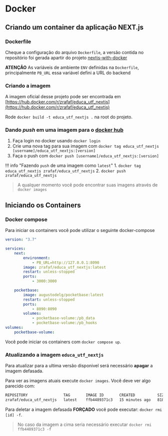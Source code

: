 <!--
 Copyright (c) 2023 Rafael Farias
 
 This software is released under the MIT License.
 https://opensource.org/licenses/MIT
-->

# Docker

## Criando um container da aplicação NEXT.js

### Dockerfile

Cheque a configuração do arquivo `Dockerfile`, a versão contida no repositório foi gerada apartir do projeto [nextjs-with-docker](https://github.com/vercel/next.js/tree/canary/examples/with-docker)

**ATENÇÃO** As variáveis de ambiente `ENV` definidas na `Dockerfile`, principalmente `PB_URL` essa variável defini a URL do backend

### Criando a imagem

A imagem oficial desse projeto pode ser encontrada em [https://hub.docker.com/r/zrafaf/educa_utf_nextjs](https://hub.docker.com/r/zrafaf/educa_utf_nextjs)

Rode `docker build -t educa_utf_nextjs .` na root do projeto.

### Dando *push* em uma imagem para o [docker hub](https://hub.docker.com/)

1. Faça login no docker usando `docker login`
2. Crie uma nova tag para sua imagem com `docker tag educa_utf_nextjs [username]/educa_utf_nextjs:[version]`
3. Faça o push com `docker push [username]/educa_utf_nextjs:[version]`

!!! info "Fazendo `push` de uma imagem como `latest`"
    1. `docker tag educa_utf_nextjs zrafaf/educa_utf_nextjs`
    2. `docker push zrafaf/educa_utf_nextjs`


> A qualquer momento você pode encontrar suas imagens através de `docker images`

## Iniciando os Containers



### Docker compose

Para iniciar os containers você pode utilizar o seguinte docker-compose

``` yaml
version: "3.7"

services:
    next:
        environment:
            - PB_URL=http://127.0.0.1:8090
        image: zrafaf/educa_utf_nextjs:latest
        restart: unless-stopped
        ports:
            - 3000:3000

    pocketbase:
        image: augustodelg/pocketbase:latest
        restart: unless-stopped
        ports:
            - 8090:8090
        volumes:
            - pocketbase-volume:/pb_data
            - pocketbase-volume:/pb_hooks
volumes:
    pocketbase-volume:

```

Você pode iniciar os containers com `docker compose up`.

### Atualizando a imagem `educa_utf_nextjs`

Para atualizar para a ultima versão disponivel será necessário **apagar** a imagem defasada.

Para ver as imagens atuais execute `docker images`. Você deve ver algo parecido com:

``` bash
REPOSITORY                TAG       IMAGE ID       CREATED          SIZE
zrafaf/educa_utf_nextjs   latest    ffb4489371c3   15 minutes ago   818MB
```

Para deletar a imagem defasada **FORÇADO** você pode executar: `docker rmi [id] -f`.

> No caso da imagem a cima seria necessário executar `docker rmi ffb4489371c3 -f`